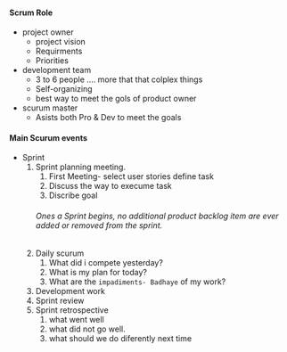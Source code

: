 #### Scrum Role
- project owner
	- project vision
	- Requirments
	- Priorities
- development team
	- 3 to 6 people .... more that that colplex things
	- Self-organizing
	- best way to meet the gols of product owner
- scurum master
	- Asists both Pro & Dev to meet the goals

#### Main Scurum events
- Sprint
	1. Sprint planning meeting.
		1. First Meeting- select user stories define task 
		2. Discuss the way to execume task
		3. Discribe goal
		###### Ones a Sprint begins, no additional product backlog item are ever added or removed from the sprint.
	2. Daily scurum 
		1. What did i compete yesterday?
		2. What is my plan for today?
		3. What are the `impadiments- Badhaye` of my work?
	3. Development work
	4. Sprint review
	5. Sprint retrospective
		1. what went well
		2. what did not go well.
		3. what should we do diferently next time